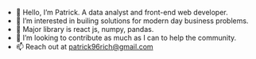 - 👋 Hello, I’m Patrick. A data analyst and front-end web developer.
- 👀 I’m interested in builing solutions for modern day business problems.
- 🌱 Major library is react js, numpy, pandas.
- 💞️ I’m looking to contribute as much as I can to help the community.
- 📫 Reach out at patrick96rich@gmail.com

<!---
patrickteye2/patrickteye2 is a ✨ special ✨ repository because its `README.md` (this file) appears on your GitHub profile.
You can click the Preview link to take a look at your changes.
--->
